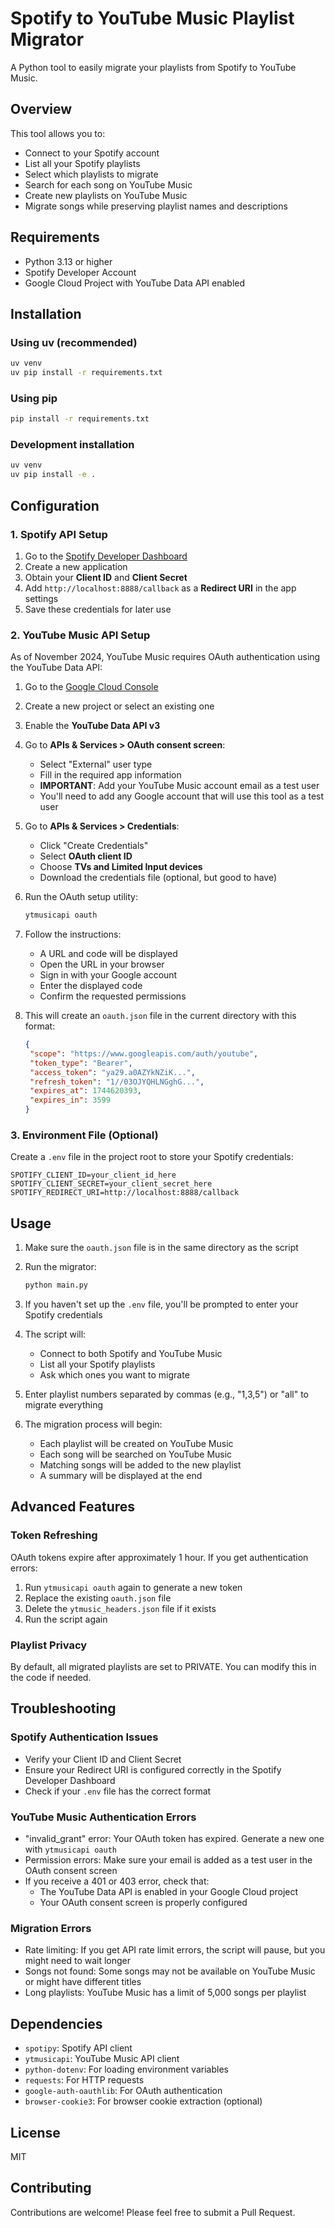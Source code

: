 # Spotify to YouTube Music Playlist Migrator

A Python tool to easily migrate your playlists from Spotify to YouTube Music.

## Overview

This tool allows you to:
- Connect to your Spotify account
- List all your Spotify playlists
- Select which playlists to migrate
- Search for each song on YouTube Music
- Create new playlists on YouTube Music
- Migrate songs while preserving playlist names and descriptions

## Requirements

- Python 3.13 or higher
- Spotify Developer Account
- Google Cloud Project with YouTube Data API enabled

## Installation

### Using uv (recommended)

```bash
uv venv
uv pip install -r requirements.txt
```

### Using pip

```bash
pip install -r requirements.txt
```

### Development installation

```bash
uv venv
uv pip install -e .
```

## Configuration

### 1. Spotify API Setup

1. Go to the [Spotify Developer Dashboard](https://developer.spotify.com/dashboard/applications)
2. Create a new application
3. Obtain your **Client ID** and **Client Secret**
4. Add `http://localhost:8888/callback` as a **Redirect URI** in the app settings
5. Save these credentials for later use

### 2. YouTube Music API Setup

As of November 2024, YouTube Music requires OAuth authentication using the YouTube Data API:

1. Go to the [Google Cloud Console](https://console.cloud.google.com/)
2. Create a new project or select an existing one
3. Enable the **YouTube Data API v3**
4. Go to **APIs & Services > OAuth consent screen**:
   - Select "External" user type
   - Fill in the required app information
   - **IMPORTANT**: Add your YouTube Music account email as a test user
   - You'll need to add any Google account that will use this tool as a test user
5. Go to **APIs & Services > Credentials**:
   - Click "Create Credentials"
   - Select **OAuth client ID**
   - Choose **TVs and Limited Input devices**
   - Download the credentials file (optional, but good to have)

6. Run the OAuth setup utility:
   ```bash
   ytmusicapi oauth
   ```

7. Follow the instructions:
   - A URL and code will be displayed
   - Open the URL in your browser
   - Sign in with your Google account
   - Enter the displayed code
   - Confirm the requested permissions

8. This will create an `oauth.json` file in the current directory with this format:
   ```json
   {
    "scope": "https://www.googleapis.com/auth/youtube",
    "token_type": "Bearer",
    "access_token": "ya29.a0AZYkNZiK...",
    "refresh_token": "1//03OJYQHLNGghG...",
    "expires_at": 1744620393,
    "expires_in": 3599
   }
   ```

### 3. Environment File (Optional)

Create a `.env` file in the project root to store your Spotify credentials:

```
SPOTIFY_CLIENT_ID=your_client_id_here
SPOTIFY_CLIENT_SECRET=your_client_secret_here
SPOTIFY_REDIRECT_URI=http://localhost:8888/callback
```

## Usage

1. Make sure the `oauth.json` file is in the same directory as the script

2. Run the migrator:
   ```bash
   python main.py
   ```

3. If you haven't set up the `.env` file, you'll be prompted to enter your Spotify credentials

4. The script will:
   - Connect to both Spotify and YouTube Music
   - List all your Spotify playlists
   - Ask which ones you want to migrate

5. Enter playlist numbers separated by commas (e.g., "1,3,5") or "all" to migrate everything

6. The migration process will begin:
   - Each playlist will be created on YouTube Music
   - Each song will be searched on YouTube Music
   - Matching songs will be added to the new playlist
   - A summary will be displayed at the end

## Advanced Features

### Token Refreshing

OAuth tokens expire after approximately 1 hour. If you get authentication errors:

1. Run `ytmusicapi oauth` again to generate a new token
2. Replace the existing `oauth.json` file
3. Delete the `ytmusic_headers.json` file if it exists
4. Run the script again

### Playlist Privacy

By default, all migrated playlists are set to PRIVATE. You can modify this in the code if needed.

## Troubleshooting

### Spotify Authentication Issues

- Verify your Client ID and Client Secret
- Ensure your Redirect URI is configured correctly in the Spotify Developer Dashboard
- Check if your `.env` file has the correct format

### YouTube Music Authentication Errors

- "invalid_grant" error: Your OAuth token has expired. Generate a new one with `ytmusicapi oauth`
- Permission errors: Make sure your email is added as a test user in the OAuth consent screen
- If you receive a 401 or 403 error, check that:
  - The YouTube Data API is enabled in your Google Cloud project
  - Your OAuth consent screen is properly configured

### Migration Errors

- Rate limiting: If you get API rate limit errors, the script will pause, but you might need to wait longer
- Songs not found: Some songs may not be available on YouTube Music or might have different titles
- Long playlists: YouTube Music has a limit of 5,000 songs per playlist

## Dependencies

- `spotipy`: Spotify API client
- `ytmusicapi`: YouTube Music API client
- `python-dotenv`: For loading environment variables
- `requests`: For HTTP requests
- `google-auth-oauthlib`: For OAuth authentication
- `browser-cookie3`: For browser cookie extraction (optional)

## License

MIT

## Contributing

Contributions are welcome! Please feel free to submit a Pull Request.